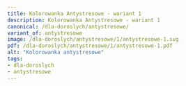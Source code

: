 ```yaml
---
title: Kolorowanka Antystresowe - wariant 1
description: Kolorowanka Antystresowe - wariant 1
canonical: /dla-doroslych/antystresowe/
variant_of: antystresowe
image: /dla-doroslych/antystresowe/1/antystresowe-1.svg
pdf: /dla-doroslych/antystresowe/1/antystresowe-1.pdf
alt: "Kolorowanka antystresowe"
tags:
- dla-doroslych
- antystresowe
---
```

